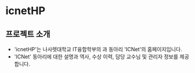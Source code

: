 # icnetHP

## 프로젝트 소개
+ 'icnetHP'는 나사렛대학교 IT융합학부의 과 동아리 'ICNet'의 홈페이지입니다.
+ 'ICNet' 동아리에 대한 설명과 역사, 수상 이력, 담당 교수님 및 관리자 정보를 제공합니다.  
